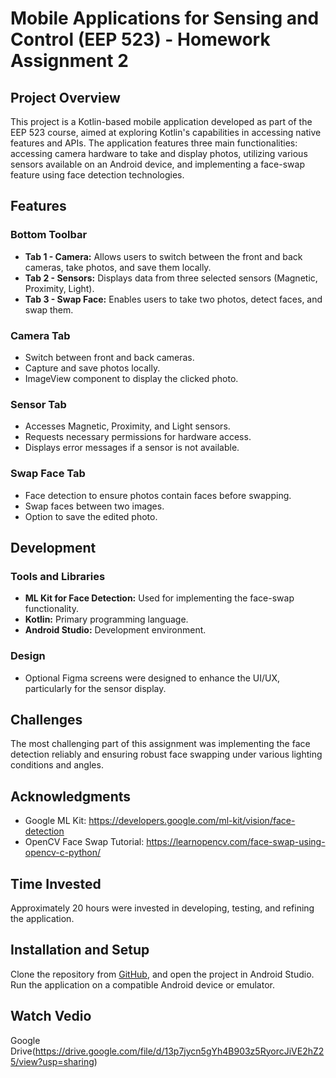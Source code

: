 

# Mobile Applications for Sensing and Control (EEP 523) - Homework Assignment 2

## Project Overview

This project is a Kotlin-based mobile application developed as part of the EEP 523 course, aimed at exploring Kotlin's capabilities in accessing native features and APIs. The application features three main functionalities: accessing camera hardware to take and display photos, utilizing various sensors available on an Android device, and implementing a face-swap feature using face detection technologies.

## Features

### Bottom Toolbar
- **Tab 1 - Camera:** Allows users to switch between the front and back cameras, take photos, and save them locally.
- **Tab 2 - Sensors:** Displays data from three selected sensors (Magnetic, Proximity, Light).
- **Tab 3 - Swap Face:** Enables users to take two photos, detect faces, and swap them.

### Camera Tab
- Switch between front and back cameras.
- Capture and save photos locally.
- ImageView component to display the clicked photo.

### Sensor Tab
- Accesses Magnetic, Proximity, and Light sensors.
- Requests necessary permissions for hardware access.
- Displays error messages if a sensor is not available.

### Swap Face Tab
- Face detection to ensure photos contain faces before swapping.
- Swap faces between two images.
- Option to save the edited photo.

## Development

### Tools and Libraries
- **ML Kit for Face Detection:** Used for implementing the face-swap functionality.
- **Kotlin:** Primary programming language.
- **Android Studio:** Development environment.

### Design
- Optional Figma screens were designed to enhance the UI/UX, particularly for the sensor display.

## Challenges
The most challenging part of this assignment was implementing the face detection reliably and ensuring robust face swapping under various lighting conditions and angles.

## Acknowledgments
- Google ML Kit: https://developers.google.com/ml-kit/vision/face-detection
- OpenCV Face Swap Tutorial: https://learnopencv.com/face-swap-using-opencv-c-python/

## Time Invested
Approximately 20 hours were invested in developing, testing, and refining the application.

## Installation and Setup
Clone the repository from [GitHub](https://github.com/GaryFeng86/EEP523HW2.git), and open the project in Android Studio. Run the application on a compatible Android device or emulator.
## Watch Vedio
Google Drive(https://drive.google.com/file/d/13p7jycn5gYh4B903z5RyorcJiVE2hZ25/view?usp=sharing)
